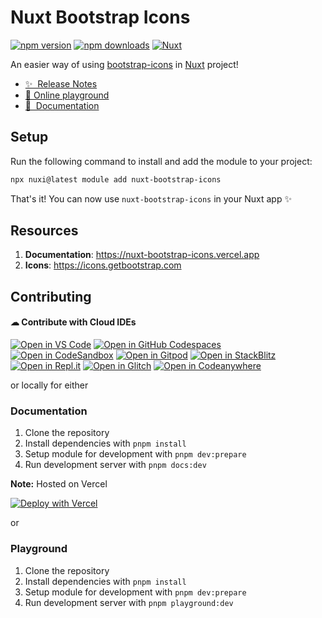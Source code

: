 # Nuxt Bootstrap Icons

[![npm version][npm-version-src]][npm-version-href]
[![npm downloads][npm-downloads-src]][npm-downloads-href]
[![Nuxt][nuxt-src]][nuxt-href]

An easier way of using [bootstrap-icons](https://icons.getbootstrap.com) in [Nuxt](https://nuxt.com) project!

- [✨ &nbsp;Release Notes](https://nuxt-bootstrap-icons.vercel.app/release-notes)
- [🏀 Online playground][playground-href]
- [📖 &nbsp;Documentation](https://nuxt-bootstrap-icons.vercel.app)

## Setup

Run the following command to install and add the module to your project:

```bash
npx nuxi@latest module add nuxt-bootstrap-icons
```

That's it! You can now use `nuxt-bootstrap-icons` in your Nuxt app ✨

## Resources

1. **Documentation**: <https://nuxt-bootstrap-icons.vercel.app>
2. **Icons**: <https://icons.getbootstrap.com>

## Contributing

#### ☁ Contribute with Cloud IDEs
[![Open in VS Code](https://img.shields.io/badge/Open%20in-VS%20Code-blue?logo=visualstudiocode)](https://vscode.dev/github/oyedejioyewole/nuxt-bootstrap-icons)
[![Open in GitHub Codespaces](https://github.com/codespaces/badge.svg)](https://codespaces.new/oyedejioyewole/nuxt-bootstrap-icons)
[![Open in CodeSandbox](https://assets.codesandbox.io/github/button-edit-lime.svg)](https://codesandbox.io/embed/react-markdown-preview-co1mj?fontsize=14&hidenavigation=1&theme=dark)
[![Open in Gitpod](https://gitpod.io/button/open-in-gitpod.svg)](https://gitpod.io/#https://github.com/oyedejioyewole/nuxt-bootstrap-icons)
[![Open in StackBlitz](https://developer.stackblitz.com/img/open_in_stackblitz.svg)](https://stackblitz.com/github/oyedejioyewole/nuxt-bootstrap-icons?template=node&title=ngx-vcard%20Example)
[![Open in Repl.it](https://replit.com/badge/github/withastro/astro)](https://replit.com/github/oyedejioyewole/nuxt-bootstrap-icons)
[![Open in Glitch](https://img.shields.io/badge/Open%20in-Glitch-blue?logo=glitch)](https://glitch.com/edit/#!/import/github/oyedejioyewole/nuxt-bootstrap-icons)
[![Open in Codeanywhere](https://codeanywhere.com/img/open-in-codeanywhere-btn.svg)](https://app.codeanywhere.com/#https://github.com/oyedejioyewole/nuxt-bootstrap-icons)

or locally for either

### Documentation

1. Clone the repository
2. Install dependencies with `pnpm install`
3. Setup module for development with `pnpm dev:prepare`
4. Run development server with `pnpm docs:dev`

**Note:** Hosted on Vercel

[![Deploy with Vercel][vercel-src]][vercel-href]

or

### Playground

1. Clone the repository
2. Install dependencies with `pnpm install`
3. Setup module for development with `pnpm dev:prepare`
4. Run development server with `pnpm playground:dev`

<!-- Badges -->

[npm-version-src]: https://img.shields.io/npm/v/nuxt-bootstrap-icons/latest.svg?style=flat&colorA=18181B&colorB=28CF8D
[npm-version-href]: https://npmjs.com/package/nuxt-bootstrap-icons
[npm-downloads-src]: https://img.shields.io/npm/dm/nuxt-bootstrap-icons.svg?style=flat&colorA=18181B&colorB=28CF8D
[npm-downloads-href]: https://npmjs.com/package/nuxt-bootstrap-icons
[nuxt-src]: https://img.shields.io/badge/Nuxt-18181B?logo=nuxt.js
[nuxt-href]: https://nuxt.com
[playground-src]: https://developer.stackblitz.com/img/open_in_stackblitz.svg
[playground-href]: https://stackblitz.com/~/github.com/oyedejioyewole/nuxt-bootstrap-icons
[vercel-src]: https://vercel.com/button
[vercel-href]: https://vercel.com/new/clone?repository-url=https%3A%2F%2Fgithub.com%2Foyedejioyewole%2Fnuxt-bootstrap-icons
